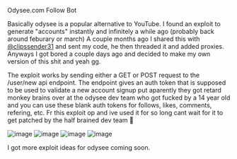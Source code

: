Odysee.com Follow Bot

Basically odysee is a popular alternative to YouTube. 
I found an exploit to generate "accounts" instantly and infinitely a while ago (probably back around feburary or march)
A couple months ago I shared this with [@clipssender31](https://github.com/clipssender31) and sent my code, he then threaded it and added proxies. 
Anyways I got bored a couple days ago and decided to make my own version of this shit and yeah gg.

The exploit works by sending either a GET or POST request to the /user/new api endpoint. The endpoint gives an auth token that is supposed to be used to validate a new account signup put aparently they got retard monkey brains over at the odysee dev team who got fucked by a 14 year old and you can use these blank auth tokens for follows, likes, comments, refering, etc.
Fr this exploit op and ive used it for so long cant wait for it to get patched by the half brained dev team 🥳

![image](https://user-images.githubusercontent.com/63435309/185244467-11ddaaa1-f2f0-49e9-9fa5-c4e061c41977.png)
![image](https://user-images.githubusercontent.com/63435309/185254409-ec24db5d-6ce9-40c3-8a92-1b6b1baf57a7.png)
![image](https://user-images.githubusercontent.com/63435309/185244998-2149e19a-58e8-48c1-a794-df93f1d0d35a.png)
![image](https://user-images.githubusercontent.com/63435309/185245033-f8f38463-9bed-4c4c-bee3-ad621b38434e.png)


I got more exploit ideas for odysee coming soon.
